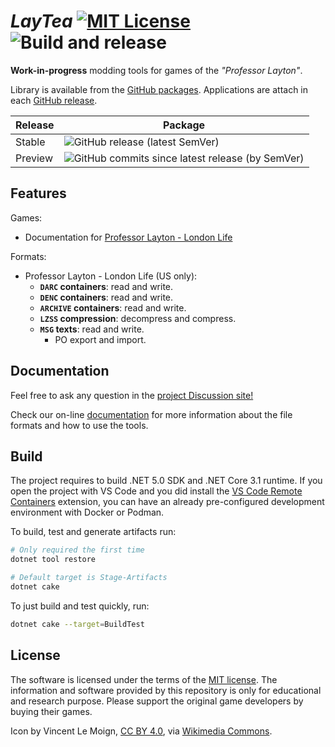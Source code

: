 # _LayTea_ [![MIT License](https://img.shields.io/badge/license-MIT-blue.svg?style=flat)](https://choosealicense.com/licenses/mit/) ![Build and release](https://github.com/pleonex/LayTea/workflows/Build%20and%20release/badge.svg)

**Work-in-progress** modding tools for games of the _"Professor Layton"_.

Library is available from the
[GitHub packages](https://github.com/users/pleonex/packages?repo_name=LayTea).
Applications are attach in each
[GitHub release](https://github.com/pleonex/LayTea/releases).

<!-- prettier-ignore -->
| Release | Package |
| ------- | ------- |
| Stable  | ![GitHub release (latest SemVer)](https://img.shields.io/github/v/release/pleonex/LayTea?sort=semver) |
| Preview | ![GitHub commits since latest release (by SemVer)](https://img.shields.io/github/commits-since/pleonex/LayTea/latest?sort=semver) |

## Features

Games:

- Documentation for
  [Professor Layton - London Life](https://www.pleonex.dev/LayTea/guides/games/london_life/summary.html)

Formats:

- Professor Layton - London Life (US only):
  - **`DARC` containers**: read and write.
  - **`DENC` containers**: read and write.
  - **`ARCHIVE` containers**: read and write.
  - **`LZSS` compression**: decompress and compress.
  - **`MSG` texts**: read and write.
    - PO export and import.

## Documentation

Feel free to ask any question in the
[project Discussion site!](https://github.com/pleonex/LayTea/discussions)

Check our on-line [documentation](https://pleonex.dev/LayTea) for more
information about the file formats and how to use the tools.

## Build

The project requires to build .NET 5.0 SDK and .NET Core 3.1 runtime. If you
open the project with VS Code and you did install the
[VS Code Remote Containers](https://code.visualstudio.com/docs/remote/containers)
extension, you can have an already pre-configured development environment with
Docker or Podman.

To build, test and generate artifacts run:

```sh
# Only required the first time
dotnet tool restore

# Default target is Stage-Artifacts
dotnet cake
```

To just build and test quickly, run:

```sh
dotnet cake --target=BuildTest
```

## License

The software is licensed under the terms of the
[MIT license](https://choosealicense.com/licenses/mit/). The information and
software provided by this repository is only for educational and research
purpose. Please support the original game developers by buying their games.

Icon by Vincent Le Moign,
[CC BY 4.0](https://creativecommons.org/licenses/by/4.0), via
[Wikimedia Commons](https://commons.wikimedia.org/wiki/File:568-teacup-without-handle.svg).
